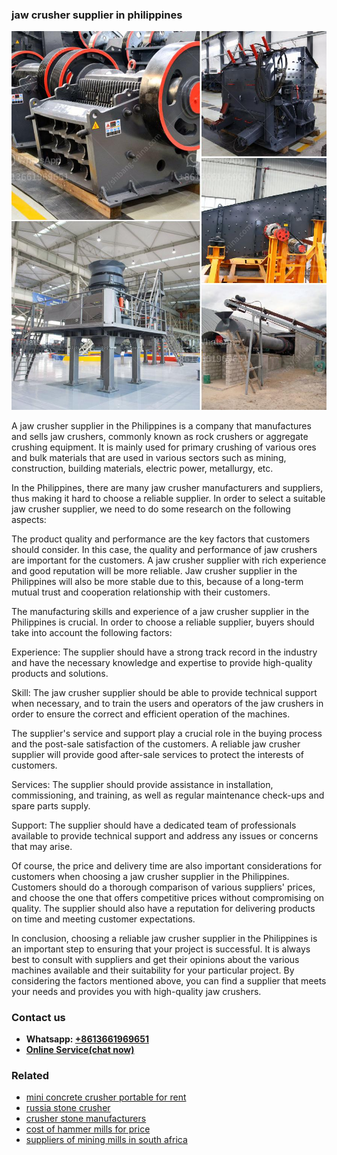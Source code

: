 <h3>jaw crusher supplier in philippines</h3><img src='1708663275.jpg' alt=''><p>A jaw crusher supplier in the Philippines is a company that manufactures and sells jaw crushers, commonly known as rock crushers or aggregate crushing equipment. It is mainly used for primary crushing of various ores and bulk materials that are used in various sectors such as mining, construction, building materials, electric power, metallurgy, etc.</p><p>In the Philippines, there are many jaw crusher manufacturers and suppliers, thus making it hard to choose a reliable supplier. In order to select a suitable jaw crusher supplier, we need to do some research on the following aspects:</p><p>The product quality and performance are the key factors that customers should consider. In this case, the quality and performance of jaw crushers are important for the customers. A jaw crusher supplier with rich experience and good reputation will be more reliable. Jaw crusher supplier in the Philippines will also be more stable due to this, because of a long-term mutual trust and cooperation relationship with their customers.</p><p>The manufacturing skills and experience of a jaw crusher supplier in the Philippines is crucial. In order to choose a reliable supplier, buyers should take into account the following factors:</p><p>Experience: The supplier should have a strong track record in the industry and have the necessary knowledge and expertise to provide high-quality products and solutions.</p><p>Skill: The jaw crusher supplier should be able to provide technical support when necessary, and to train the users and operators of the jaw crushers in order to ensure the correct and efficient operation of the machines.</p><p>The supplier's service and support play a crucial role in the buying process and the post-sale satisfaction of the customers. A reliable jaw crusher supplier will provide good after-sale services to protect the interests of customers.</p><p>Services: The supplier should provide assistance in installation, commissioning, and training, as well as regular maintenance check-ups and spare parts supply.</p><p>Support: The supplier should have a dedicated team of professionals available to provide technical support and address any issues or concerns that may arise.</p><p>Of course, the price and delivery time are also important considerations for customers when choosing a jaw crusher supplier in the Philippines. Customers should do a thorough comparison of various suppliers' prices, and choose the one that offers competitive prices without compromising on quality. The supplier should also have a reputation for delivering products on time and meeting customer expectations.</p><p>In conclusion, choosing a reliable jaw crusher supplier in the Philippines is an important step to ensuring that your project is successful. It is always best to consult with suppliers and get their opinions about the various machines available and their suitability for your particular project. By considering the factors mentioned above, you can find a supplier that meets your needs and provides you with high-quality jaw crushers.</p><h3>Contact us</h3><ul><li><strong>Whatsapp:&nbsp;<a href="https://wa.me/8613661969651">+8613661969651</a></strong></li><li><a href="https://swt.shibang-china.com/?git&amp;zhl&amp;jaw crusher supplier in philippines"><strong>Online Service(chat now)</strong></a></li></ul><h3>Related</h3><ul><li><a href='mini concrete crusher portable for rent.md'>mini concrete crusher portable for rent</a></li><li><a href='russia stone crusher.md'>russia stone crusher</a></li><li><a href='crusher stone manufacturers.md'>crusher stone manufacturers</a></li><li><a href='cost of hammer mills for price.md'>cost of hammer mills for price</a></li><li><a href='suppliers of mining mills in south africa.md'>suppliers of mining mills in south africa</a></li></ul>